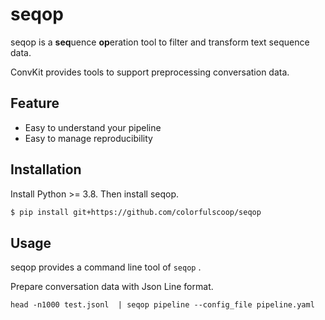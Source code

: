 # seqop

seqop is a **seq**uence **op**eration tool to filter and transform text sequence data.

ConvKit provides tools to support preprocessing conversation data.

## Feature

* Easy to understand your pipeline
* Easy to manage reproducibility

## Installation

Install Python >= 3.8. Then install seqop.

```sh
$ pip install git+https://github.com/colorfulscoop/seqop
```

## Usage

seqop provides a command line tool of `seqop` .

Prepare conversation data with Json Line format.

```
head -n1000 test.jsonl  | seqop pipeline --config_file pipeline.yaml
```
